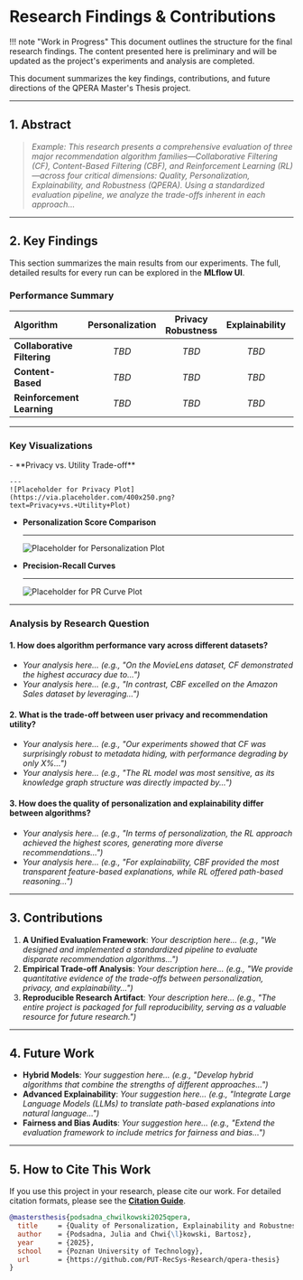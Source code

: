 # Research Findings & Contributions

!!! note "Work in Progress"
    This document outlines the structure for the final research findings. The content presented here is preliminary and will be updated as the project's experiments and analysis are completed.

This document summarizes the key findings, contributions, and future directions of the QPERA Master's Thesis project.

---

## 1. Abstract

<!-- 
  TODO: Authors to write a concise (150-250 word) abstract summarizing the project's context, methods, key findings, and implications.
-->
> *Example: This research presents a comprehensive evaluation of three major recommendation algorithm families—Collaborative Filtering (CF), Content-Based Filtering (CBF), and Reinforcement Learning (RL)—across four critical dimensions: Quality, Personalization, Explainability, and Robustness (QPERA). Using a standardized evaluation pipeline, we analyze the trade-offs inherent in each approach...*

---

## 2. Key Findings

This section summarizes the main results from our experiments. The full, detailed results for every run can be explored in the **MLflow UI**.

### Performance Summary

<!-- 
  TODO: Authors to update this table with a high-level summary of the findings. 
  Use a simple rating system (e.g., ⭐ to ⭐⭐⭐⭐⭐) to compare the algorithms.
-->
| Algorithm | Personalization | Privacy Robustness | Explainability | Accuracy |
|:----------|:---------------:|:------------------:|:--------------:|:--------:|
| **Collaborative Filtering** |       *TBD*       |       *TBD*        |     *TBD*      |  *TBD*   |
| **Content-Based** |       *TBD*       |       *TBD*        |     *TBD*      |  *TBD*   |
| **Reinforcement Learning**  |       *TBD*       |       *TBD*        |     *TBD*      |  *TBD*   |

---

### Key Visualizations

<!-- 
  TODO: Authors to embed the most impactful plots from the `reports/plots` directory.
  Replace the placeholder paths with the actual paths to your generated figures.
-->
<div class="grid cards" markdown>
-   **Privacy vs. Utility Trade-off**

    ---
    ![Placeholder for Privacy Plot](https://via.placeholder.com/400x250.png?text=Privacy+vs.+Utility+Plot)

-   **Personalization Score Comparison**

    ---
    ![Placeholder for Personalization Plot](https://via.placeholder.com/400x250.png?text=Personalization+Plot)

-   **Precision-Recall Curves**

    ---
    ![Placeholder for PR Curve Plot](https://via.placeholder.com/400x250.png?text=Precision-Recall+Curves)
</div>

---

### Analysis by Research Question

<!-- 
  TODO: Authors to provide a narrative summary for each research question, drawing conclusions from the experimental data.
-->

#### 1. How does algorithm performance vary across different datasets?
-   *Your analysis here... (e.g., "On the MovieLens dataset, CF demonstrated the highest accuracy due to...")*
-   *Your analysis here... (e.g., "In contrast, CBF excelled on the Amazon Sales dataset by leveraging...")*

#### 2. What is the trade-off between user privacy and recommendation utility?
-   *Your analysis here... (e.g., "Our experiments showed that CF was surprisingly robust to metadata hiding, with performance degrading by only X%...")*
-   *Your analysis here... (e.g., "The RL model was most sensitive, as its knowledge graph structure was directly impacted by...")*

#### 3. How does the quality of personalization and explainability differ between algorithms?
-   *Your analysis here... (e.g., "In terms of personalization, the RL approach achieved the highest scores, generating more diverse recommendations...")*
-   *Your analysis here... (e.g., "For explainability, CBF provided the most transparent feature-based explanations, while RL offered path-based reasoning...")*

---

## 3. Contributions

<!-- 
  TODO: Authors to list the main contributions of this thesis.
-->
1.  **A Unified Evaluation Framework**: *Your description here... (e.g., "We designed and implemented a standardized pipeline to evaluate disparate recommendation algorithms...")*
2.  **Empirical Trade-off Analysis**: *Your description here... (e.g., "We provide quantitative evidence of the trade-offs between personalization, privacy, and explainability...")*
3.  **Reproducible Research Artifact**: *Your description here... (e.g., "The entire project is packaged for full reproducibility, serving as a valuable resource for future research.")*

---

## 4. Future Work

<!-- 
  TODO: Authors to suggest potential directions for future research based on the findings.
-->
-   **Hybrid Models**: *Your suggestion here... (e.g., "Develop hybrid algorithms that combine the strengths of different approaches...")*
-   **Advanced Explainability**: *Your suggestion here... (e.g., "Integrate Large Language Models (LLMs) to translate path-based explanations into natural language...")*
-   **Fairness and Bias Audits**: *Your suggestion here... (e.g., "Extend the evaluation framework to include metrics for fairness and bias...")*

---

## 5. How to Cite This Work

If you use this project in your research, please cite our work. For detailed citation formats, please see the [**Citation Guide**](citation.md).

```bibtex
@mastersthesis{podsadna_chwilkowski2025qpera,
  title     = {Quality of Personalization, Explainability and Robustness of Recommendation Algorithms},
  author    = {Podsadna, Julia and Chwi{\l}kowski, Bartosz},
  year      = {2025},
  school    = {Poznan University of Technology},
  url       = {https://github.com/PUT-RecSys-Research/qpera-thesis}
}
```